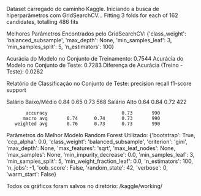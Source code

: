 Dataset carregado do caminho Kaggle.
Iniciando a busca de hiperparâmetros com GridSearchCV...
Fitting 3 folds for each of 162 candidates, totalling 486 fits

Melhores Parâmetros Encontrados pelo GridSearchCV:
{'class_weight': 'balanced_subsample', 'max_depth': None, 'min_samples_leaf': 3, 'min_samples_split': 5, 'n_estimators': 100}

Acurácia do Modelo no Conjunto de Treinamento: 0.7544
Acurácia do Modelo no Conjunto de Teste: 0.7283
Diferença de Acurácia (Treino - Teste): 0.0262

Relatório de Classificação no Conjunto de Teste:
                     precision    recall  f1-score   support

Salário Baixo/Médio       0.84      0.65      0.73       568
       Salário Alto       0.64      0.84      0.72       422

           accuracy                           0.73       990
          macro avg       0.74      0.74      0.73       990
       weighted avg       0.76      0.73      0.73       990


Parâmetros do Melhor Modelo Random Forest Utilizado:
{'bootstrap': True, 'ccp_alpha': 0.0, 'class_weight': 'balanced_subsample', 'criterion': 'gini', 'max_depth': None, 'max_features': 'sqrt', 'max_leaf_nodes': None, 'max_samples': None, 'min_impurity_decrease': 0.0, 'min_samples_leaf': 3, 'min_samples_split': 5, 'min_weight_fraction_leaf': 0.0, 'n_estimators': 100, 'n_jobs': -1, 'oob_score': False, 'random_state': 42, 'verbose': 0, 'warm_start': False}

Todos os gráficos foram salvos no diretório: /kaggle/working/
